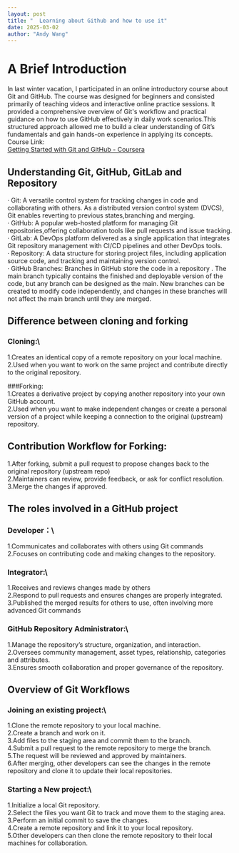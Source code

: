 ```yaml
---
layout: post
title: "  Learning about Github and how to use it"
date: 2025-03-02
author: "Andy Wang"
---
```

# A Brief Introduction 
In last winter vacation, I participated in an online introductory course about Git and GitHub. The
course was designed for beginners and consisted primarily of teaching videos and
interactive online practice sessions. It provided a comprehensive overview of Git's
workflow and practical guidance on how to use GitHub effectively in daily work
scenarios.This structured approach allowed me to build a clear understanding of
Git’s fundamentals and gain hands-on experience in applying its concepts.\
Course Link:\
[Getting Started with Git and GitHub - Coursera](https://www.coursera.org/learn/getting-started-with-git-and-github/home/module/1)


## Understanding Git, GitHub, GitLab and Repository

· Git: A versatile control system for tracking changes in code and collaborating with others. As a distributed version control system (DVCS), Git enables reverting to previous states,branching and merging.\
· GitHub: A popular web-hosted platform for managing Git repositories,offering collaboration tools like pull requests and issue tracking.\
· GitLab: A DevOps platform delivered as a single application that integrates Git repository management with CI/CD pipelines and other DevOps tools.\
· Repository: A data structure for storing project files, including application source code, and tracking and maintaining version control.\
· GitHub Branches: Branches in GitHub store the code in a repository . The main branch typically contains the finished and deployable version of the code, but any branch can be designed as the main. New branches can be created to modify code independently, and changes in these branches will not affect the main branch until they are merged.

## Difference between cloning and forking

### Cloning:\
1.Creates an identical copy of a remote repository on your local machine.\
2.Used when you want to work on the same project and contribute directly to the original repository.

###Forking:\
1.Creates a derivative project by copying another repository into your own GitHub account.\
2.Used when you want to make independent changes or create a personal version of a project while keeping a connection to the original (upstream) repository.

## Contribution Workflow for Forking:

1.After forking, submit a pull request to propose changes back to the original repository (upstream repo)\
2.Maintainers can review, provide feedback, or ask for conflict resolution.\
3.Merge the changes if approved.

## The roles involved in a GitHub project
 
### Developer：\
1.Communicates and collaborates with others using Git commands\
2.Focuses on contributing code and making changes to the repository.

### Integrator:\
1.Receives and reviews changes made by others\
2.Respond to pull requests and ensures changes are properly integrated.\
3.Published the merged results for others to use, often involving more advanced Git commands

### GitHub Repository Administrator:\
1.Manage the repository’s structure, organization, and interaction.\
2.Oversees community management, asset types, relationship, categories and attributes.\
3.Ensures smooth collaboration and proper governance of the repository.

## Overview of Git Workflows

### Joining an existing project:\
1.Clone the remote repository to your local machine.\
2.Create a branch and work on it.\
3.Add files to the staging area and commit them to the branch.\
4.Submit a pull request to the remote repository to merge the branch.\
5.The request will be reviewed and approved by maintainers.\
6.After merging, other developers can see the changes in the remote repository and clone it to update their local repositories.

### Starting a New project:\
1.Initialize a local Git repository.\
2.Select the files you want Git to track and move them to the staging area.\
3.Perform an initial commit to save the changes.\
4.Create a remote repository and link it to your local repository.\
5.Other developers can then clone the remote repository to their local machines for collaboration.
